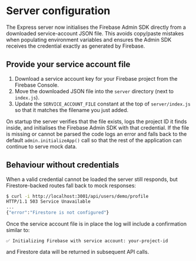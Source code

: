 # Server configuration

The Express server now initialises the Firebase Admin SDK directly from a downloaded service-account JSON file. This avoids copy/paste mistakes when populating environment variables and ensures the Admin SDK receives the credential exactly as generated by Firebase.

## Provide your service account file

1. Download a service account key for your Firebase project from the Firebase Console.
2. Move the downloaded JSON file into the `server` directory (next to `index.js`).
3. Update the `SERVICE_ACCOUNT_FILE` constant at the top of `server/index.js` so that it matches the filename you just added.

On startup the server verifies that the file exists, logs the project ID it finds inside, and initialises the Firebase Admin SDK with that credential. If the file is missing or cannot be parsed the code logs an error and falls back to the default `admin.initializeApp()` call so that the rest of the application can continue to serve mock data.

## Behaviour without credentials

When a valid credential cannot be loaded the server still responds, but Firestore-backed routes fall back to mock responses:

```bash
$ curl -i http://localhost:3001/api/users/demo/profile
HTTP/1.1 503 Service Unavailable
...
{"error":"Firestore is not configured"}
```

Once the service account file is in place the log will include a confirmation similar to:

```
✅ Initializing Firebase with service account: your-project-id
```

and Firestore data will be returned in subsequent API calls.
